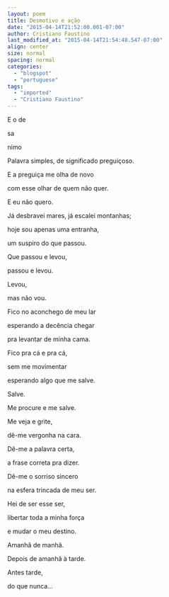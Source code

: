 ```yaml
---
layout: poem
title: Desmotivo e ação
date: "2015-04-14T21:52:00.001-07:00"
author: Cristiano Faustino
last_modified_at: "2015-04-14T21:54:48.547-07:00"
align: center
size: normal
spacing: normal
categories:
  - "blogspot"
  - "portuguese"
tags:
  - "imported"
  - "Cristiano Faustino"
---
```


E o de

sa

nimo

Palavra simples, de significado preguiçoso.

E a preguiça me olha de novo

com esse olhar de quem não quer.

E eu não quero.

Já desbravei mares, já escalei montanhas;

hoje sou apenas uma entranha,

um suspiro do que passou.

Que passou e levou,

passou e levou.

Levou,

mas não vou.

Fico no aconchego de meu lar

esperando a decência chegar

pra levantar de minha cama.

Fico pra cá e pra cá,

sem me movimentar

esperando algo que me salve.

Salve.

Me procure e me salve.

Me veja e grite,

dê-me vergonha na cara.

Dê-me a palavra certa,

a frase correta pra dizer.

Dê-me o sorriso sincero

na esfera trincada de meu ser.

Hei de ser esse ser,

libertar toda a minha força

e mudar o meu destino.

Amanhã de manhã.

Depois de amanhã à tarde.

Antes tarde,

do que nunca...
